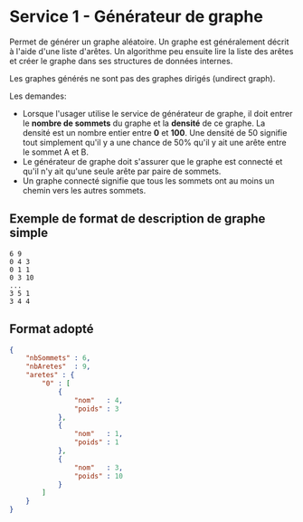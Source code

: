 # Service 1 - Générateur de graphe

Permet de générer un graphe aléatoire.
Un graphe est généralement décrit à l'aide d'une liste d'arêtes.
Un algorithme peu ensuite lire la liste des arêtes et créer le graphe dans ses structures de données internes.

Les graphes générés ne sont pas des graphes dirigés (undirect graph).

Les demandes:
- Lorsque l'usager utilise le service de générateur de graphe, il doit entrer le **nombre de sommets**
  du graphe et la **densité** de ce graphe. La densité est un nombre entier entre **0** et **100**. Une densité
  de 50 signifie tout simplement qu'il y a une chance de 50% qu'il y ait une arête entre le sommet A et B.
- Le générateur de graphe doit s'assurer que le graphe est connecté et qu'il n'y ait qu'une seule arête
  par paire de sommets.
- Un graphe connecté signifie que tous les sommets ont au moins un chemin vers les autres sommets.

## Exemple de format de description de graphe simple
```
6 9
0 4 3
0 1 1
0 3 10
...
3 5 1
3 4 4
```


## Format adopté

```json
{
	"nbSommets" : 6,
	"nbAretes"  : 9,
	"aretes" : {
		"0" : [
			{
				"nom"   : 4,
				"poids" : 3
			},
			{
				"nom"   : 1,
				"poids" : 1
			},
			{
				"nom"   : 3,
				"poids" : 10
			}
		]
	}
}
```